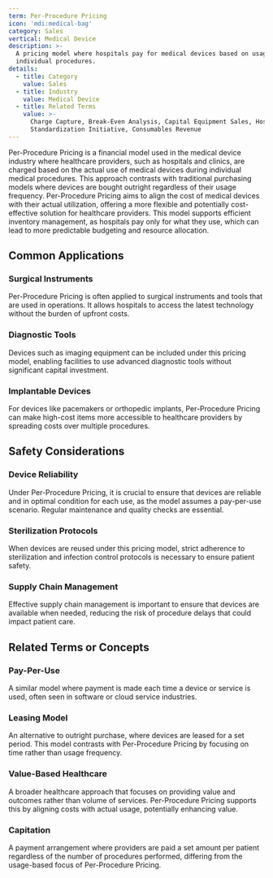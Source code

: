 ```yaml
---
term: Per-Procedure Pricing
icon: 'mdi:medical-bag'
category: Sales
vertical: Medical Device
description: >-
  A pricing model where hospitals pay for medical devices based on usage in
  individual procedures.
details:
  - title: Category
    value: Sales
  - title: Industry
    value: Medical Device
  - title: Related Terms
    value: >-
      Charge Capture, Break-Even Analysis, Capital Equipment Sales, Hospital
      Standardization Initiative, Consumables Revenue
---
```

Per-Procedure Pricing is a financial model used in the medical device industry where healthcare providers, such as hospitals and clinics, are charged based on the actual use of medical devices during individual medical procedures. This approach contrasts with traditional purchasing models where devices are bought outright regardless of their usage frequency. Per-Procedure Pricing aims to align the cost of medical devices with their actual utilization, offering a more flexible and potentially cost-effective solution for healthcare providers. This model supports efficient inventory management, as hospitals pay only for what they use, which can lead to more predictable budgeting and resource allocation.

## Common Applications

### Surgical Instruments
Per-Procedure Pricing is often applied to surgical instruments and tools that are used in operations. It allows hospitals to access the latest technology without the burden of upfront costs.

### Diagnostic Tools
Devices such as imaging equipment can be included under this pricing model, enabling facilities to use advanced diagnostic tools without significant capital investment.

### Implantable Devices
For devices like pacemakers or orthopedic implants, Per-Procedure Pricing can make high-cost items more accessible to healthcare providers by spreading costs over multiple procedures.

## Safety Considerations

### Device Reliability
Under Per-Procedure Pricing, it is crucial to ensure that devices are reliable and in optimal condition for each use, as the model assumes a pay-per-use scenario. Regular maintenance and quality checks are essential.

### Sterilization Protocols
When devices are reused under this pricing model, strict adherence to sterilization and infection control protocols is necessary to ensure patient safety.

### Supply Chain Management
Effective supply chain management is important to ensure that devices are available when needed, reducing the risk of procedure delays that could impact patient care.

## Related Terms or Concepts

### Pay-Per-Use
A similar model where payment is made each time a device or service is used, often seen in software or cloud service industries.

### Leasing Model
An alternative to outright purchase, where devices are leased for a set period. This model contrasts with Per-Procedure Pricing by focusing on time rather than usage frequency.

### Value-Based Healthcare
A broader healthcare approach that focuses on providing value and outcomes rather than volume of services. Per-Procedure Pricing supports this by aligning costs with actual usage, potentially enhancing value.

### Capitation
A payment arrangement where providers are paid a set amount per patient regardless of the number of procedures performed, differing from the usage-based focus of Per-Procedure Pricing.
